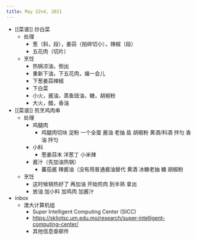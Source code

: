 ```yaml
---
title: May 22nd, 2021
---
```


- [[菜谱]] 炒白菜
	- 处理
		- 葱（斜，段），姜蒜（拍碎切小），辣椒（段）
		- 五花肉（切片）
	- 烹饪
		- 热锅凉油，倒出
		- 重新下油，下五花肉，煸一会儿
		- 下葱姜蒜辣椒
		- 下白菜
		- 小火，酱油，蒸鱼豉油，糖，胡椒粉
		- 大火，醋，香油
- [[菜谱]] 煎烹鸡肉串
	- 处理
		- 鸡腿肉
			- 鸡腿肉切块
			  淀粉
			  一个全蛋
			  酱油
			  老抽
			  盐
			  胡椒粉
			  黄酒/料酒
			  拌匀
			  香油
			  拌匀
		- 小料
			- 葱姜蒜末
			  洋葱丁
			  小米辣
		- 酱汁（先加油热锅）
			- 蕃茄酱 
			  辣酱油（没有用普通酱油替代
			  黄酒
			  冰糖老抽
			  糖
			  胡椒粉
	- 烹饪
		- 这时候锅热好了
		  再加油
		  开始煎肉
		  到半熟
		  拿出
		- 放油
		  加小料
		  加鸡肉
		  加酱汁
- inbox
	- 澳大计算机组
		- Super Intelligent Computing Center (SICC)
		- https://skliotsc.um.edu.mo/research/super-intelligent-computing-center/
		- 其他信息查邮件